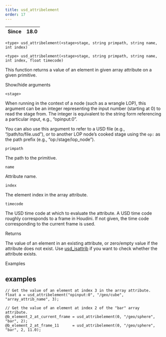 ```yaml
---
title: usd_attribelement
order: 17
---
```

| Since | 18.0 |
| --- | --- |

`<type> usd_attribelement(<stage>stage, string primpath, string name, int index)`

`<type> usd_attribelement(<stage>stage, string primpath, string name, int index, float timecode)`

This function returns a value of an element in given array attribute on a given primitive.

Show/hide arguments

`<stage>`

When running in the context of a node (such as a wrangle LOP), this argument can be an integer representing the input number (starting at 0) to read the stage from. The integer is equivalent to the string form referencing a particular input, e.g., “opinput:0”.

You can also use this argument to refer to a USD file (e.g., “/path/to/file.usd”), or to another LOP node’s cooked stage using the `op:` as the path prefix (e.g., “op:/stage/lop_node”).

`primpath`

The path to the primitive.

`name`

Attribute name.

`index`

The element index in the array attribute.

`timecode`

The USD time code at which to evaluate the attribute. A USD time code roughly corresponds to a frame in Houdini. If not given, the time code corresponding to the current frame is used.

Returns

The value of an element in an existing attribute, or zero/empty value if the attribute does not exist. Use [usd_isattrib](usd_isattrib.html "Checks if the primitive has an attribute by the given name.") if you want to check whether the attribute exists.

Examples

## examples

```vex
// Get the value of an element at index 3 in the array attribute.
float a = usd_attribelement("opinput:0", "/geo/cube", "array_attrib_name", 3);

// Get the value of an element at index 2 of the "bar" array attribute.
@b_element_2_at_current_frame = usd_attribelement(0, "/geo/sphere", "bar", 2);
@b_element_2_at_frame_11      = usd_attribelement(0, "/geo/sphere", "bar", 2, 11.0);

```
